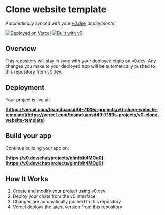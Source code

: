 # Clone website template

*Automatically synced with your [v0.dev](https://v0.dev) deployments*

[![Deployed on Vercel](https://img.shields.io/badge/Deployed%20on-Vercel-black?style=for-the-badge&logo=vercel)](https://vercel.com/teamduansd49-7189s-projects/v0-clone-website-template)
[![Built with v0](https://img.shields.io/badge/Built%20with-v0.dev-black?style=for-the-badge)](https://v0.dev/chat/projects/gImfbh4MOg0)

## Overview

This repository will stay in sync with your deployed chats on [v0.dev](https://v0.dev).
Any changes you make to your deployed app will be automatically pushed to this repository from [v0.dev](https://v0.dev).

## Deployment

Your project is live at:

**[https://vercel.com/teamduansd49-7189s-projects/v0-clone-website-template](https://vercel.com/teamduansd49-7189s-projects/v0-clone-website-template)**

## Build your app

Continue building your app on:

**[https://v0.dev/chat/projects/gImfbh4MOg0](https://v0.dev/chat/projects/gImfbh4MOg0)**

## How It Works

1. Create and modify your project using [v0.dev](https://v0.dev)
2. Deploy your chats from the v0 interface
3. Changes are automatically pushed to this repository
4. Vercel deploys the latest version from this repository
